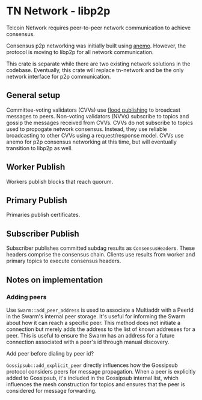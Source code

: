 # TN Network - libp2p

Telcoin Network requires peer-to-peer network communication to achieve consensus.

Consensus p2p networking was initially built using [anemo](https://github.com/mystenlabs/anemo.git).
However, the protocol is moving to libp2p for all network communication.

This crate is separate while there are two existing network solutions in the codebase.
Eventually, this crate will replace tn-network and be the only network interface for p2p communication.

## General setup

Committee-voting validators (CVVs) use [flood publishing](https://github.com/libp2p/specs/blob/master/pubsub/gossipsub/gossipsub-v1.1.md#flood-publishing) to broadcast messages to peers.
Non-voting validators (NVVs) subscribe to topics and gossip the messages received from CVVs.
CVVs do not subscribe to topics used to propogate network consensus. Instead, they use reliable broadcasting to other CVVs using a request/response model.
CVVs use anemo for p2p consensus networking at this time, but will eventually transition to libp2p as well.

## Worker Publish

Workers publish blocks that reach quorum.

## Primary Publish

Primaries publish certificates.

## Subscriber Publish

Subscriber publishes committed subdag results as `ConsensusHeader`s. These headers comprise the consensus chain.
Clients use results from worker and primary topics to execute consensus headers.


## Notes on implementation

### Adding peers

Use `Swarm::add_peer_address` is used to associate a Multiaddr with a PeerId in the Swarm's internal peer storage.
It's useful for informing the Swarm about how it can reach a specific peer.
This method does not initiate a connection but merely adds the address to the list of known addresses for a peer.
This is useful to ensure the Swarm has an address for a future connection associated with a peer's id through manual discovery.

Add peer before dialing by peer id?

`Gossipsub::add_explicit_peer` directly influences how the Gossipsub protocol considers peers for message propagation.
When a peer is explicitly added to Gossipsub, it's included in the Gossipsub internal list, which influences the mesh construction for topics and ensures that the peer is considered for message forwarding.
